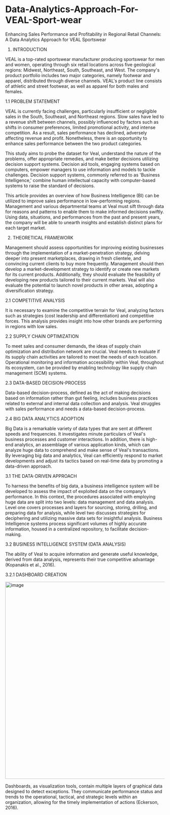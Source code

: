 # Data-Analytics-Approach-For-VEAL-Sport-wear
Enhancing Sales Performance and Profitability in Regional Retail Channels: A Data Analytics Approach  for VEAL Sportswear


1. INTRODUCTION

VEAL is a top-rated sportswear manufacturer producing sportswear for men and women, operating through six retail locations across five geological regions: Midwest, Northeast, South, Southeast, and West. The company's product portfolio includes two major categories, namely footwear and apparel, distributed through diverse channels. VEAL's product line consists of athletic and street footwear, as well as apparel for both males and females.

1.1 PROBLEM STATEMENT

VEAL is currently facing challenges, particularly insufficient or negligible sales in the South, Southeast, and Northeast regions. Slow sales have led to a revenue shift between channels, possibly influenced by factors such as shifts in consumer preferences, limited promotional activity, and intense competition. As a result, sales performance has declined, adversely affecting revenue and profit. Nonetheless, there is an opportunity to enhance sales performance between the two product categories.

This study aims to probe the dataset for Veal, understand the nature of the problems, offer appropriate remedies, and make better decisions utilizing decision support systems. Decision aid tools, engaging systems based on computers, empower managers to use information and models to tackle challenges. Decision support systems, commonly referred to as 'Business Intelligence,' combine human intellectual capacity with computer-based systems to raise the standard of decisions.

This article provides an overview of how Business Intelligence (BI) can be utilized to improve sales performance in low-performing regions. Management and various departmental teams at Veal must sift through data for reasons and patterns to enable them to make informed decisions swiftly. Using data, situations, and performances from the past and present years, the company will be able to unearth insights and establish distinct plans for each target market.

2. THEORETICAL FRAMEWORK

Management should assess opportunities for improving existing businesses through the implementation of a market-penetration strategy, delving deeper into present marketplaces, drawing in fresh clientele, and convincing current clients to buy more frequently. Management should then develop a market-development strategy to identify or create new markets for its current products. Additionally, they should evaluate the feasibility of developing new products tailored to their current markets. Veal will also evaluate the potential to launch novel products in other areas, adopting a diversification strategy.

2.1 COMPETITIVE ANALYSIS

It is necessary to examine the competitive terrain for Veal, analyzing factors such as strategies (cost leadership and differentiation) and competitive forces. This analysis provides insight into how other brands are performing in regions with low sales.

2.2 SUPPLY CHAIN OPTIMIZATION

To meet sales and consumer demands, the ideas of supply chain optimization and distribution network are crucial. Veal needs to evaluate if its supply chain activities are tailored to meet the needs of each location. Operational monitoring and information accessibility within Veal, throughout its ecosystem, can be provided by enabling technology like supply chain management (SCM) systems.

2.3 DATA-BASED DECISION-PROCESS

Data-based decision-process, defined as the act of making decisions based on information rather than gut feeling, includes business practices related to external and internal data collection and analysis. Veal struggles with sales performance and needs a data-based decision-process.

2.4 BIG DATA ANALYTICS ADOPTION

Big Data is a remarkable variety of data types that are sent at different speeds and frequencies. It investigates minute particulars of Veal's business processes and customer interactions. In addition, there is high-end analytics, an assemblage of various application kinds, which can analyze huge data to comprehend and make sense of Veal's transactions. By leveraging big data and analytics, Veal can efficiently respond to market developments and adjust its tactics based on real-time data by promoting a data-driven approach.

3.1 THE DATA-DRIVEN APPROACH

To harness the benefits of big data, a business intelligence system will be developed to assess the impact of exploited data on the company’s performance. In this context, the procedures associated with employing huge data are split into two levels: data management and data analysis. Level one covers processes and layers for sourcing, storing, drilling, and preparing data for analysis, while level two discusses strategies for deciphering and utilizing massive data sets for insightful analysis. Business Intelligence systems process significant volumes of highly accurate information, housed in a centralized repository, to facilitate decision-making.


3.2 BUSINESS INTELLIGENCE SYSTEM (DATA ANALYSIS)

The ability of Veal to acquire information and generate useful knowledge, derived from data analysis, represents their true competitive advantage (Kopanakis et al., 2016).

3.2.1 DASHBOARD CREATION

<img width="622" alt="image" src="https://github.com/alex3381/Data-Analytics-Approach-For-VEAL-Sport-wear/assets/59268114/f2e5488c-42cc-4a06-a8bc-6a795de5c4fe">

Dashboards, as visualization tools, contain multiple layers of graphical data designed to detect exceptions. They communicate performance status and trends to the operational, tactical, and strategic levels within an organization, allowing for the timely implementation of actions (Eckerson, 2016).


